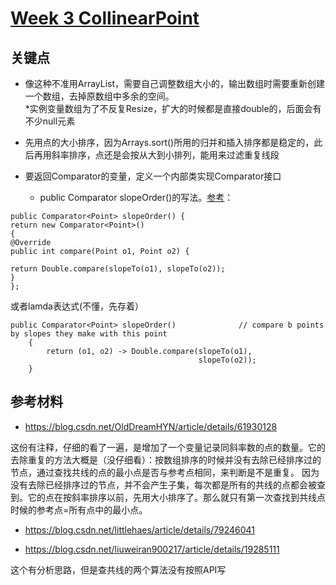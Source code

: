 # [Week 3 CollinearPoint](http://coursera.cs.princeton.edu/algs4/assignments/collinear.html)

## 关键点

* 像这种不准用ArrayList，需要自己调整数组大小的，输出数组时需要重新创建一个数组，去掉原数组中多余的空间。  
  *实例变量数组为了不反复Resize，扩大的时候都是直接double的，后面会有不少null元素  
  
* 先用点的大小排序，因为Arrays.sort()所用的归并和插入排序都是稳定的，此后再用斜率排序，点还是会按从大到小排列，能用来过滤重复线段
  
* 要返回Comparator的变量，定义一个内部类实现Comparator接口 
  * public Comparator<Point> slopeOrder()的写法。[参考](https://stackoverflow.com/questions/39677697/return-a-comparator-from-another-function)：
  
```
public Comparator<Point> slopeOrder() {
return new Comparator<Point>() 
{
@Override
public int compare(Point o1, Point o2) {

return Double.compare(slopeTo(o1), slopeTo(o2));
}
};
```

或者lamda表达式(不懂，先存着）

```
public Comparator<Point> slopeOrder()              // compare b points by slopes they make with this point
    {
        return (o1, o2) -> Double.compare(slopeTo(o1),
                                          slopeTo(o2));
    }
```


## 参考材料

* https://blog.csdn.net/OldDreamHYN/article/details/61930128 

这份有注释，仔细的看了一遍，是增加了一个变量记录同斜率数的点的数量。它的去除重复的方法大概是（没仔细看）：按数组排序的时候并没有去除已经排序过的节点，通过查找共线的点的最小点是否与参考点相同，来判断是不是重复。
因为没有去除已经排序过的节点，并不会产生子集，每次都是所有的共线的点都会被查到。它的点在按斜率排序以前，先用大小排序了。那么就只有第一次查找到共线点时候的参考点=所有点中的最小点。

* https://blog.csdn.net/littlehaes/article/details/79246041

* https://blog.csdn.net/liuweiran900217/article/details/19285111

这个有分析思路，但是查共线的两个算法没有按照API写

